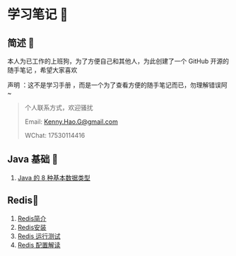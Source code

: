 # 学习笔记 📝

## 简述 🎤

本人为已工作的上班狗，为了方便自己和其他人，为此创建了一个 GitHub 开源的随手笔记 ，希望大家喜欢 



声明 ：这不是学习手册 ，而是一个为了查看方便的随手笔记而已，勿理解错误阿~ 



> 个人联系方式，欢迎骚扰 
>
> Email: Kenny.Hao.G@gmail.com 
>
> WChat: 17530114416 



## Java 基础 📝

1. [Java 的 8 种基本数据类型](https://github.com/Kenny-Hao-G/NoteBook/blob/master/Java%20基础/Java8大基本数据类型/Java%20八大基本数据类型%20%20📝.md)



## Redis📝

1. [Redis简介](https://github.com/Kenny-Hao-G/NoteBook/blob/master/REDIS/Redis%20简介.md)
2. [Redis安装](https://github.com/Kenny-Hao-G/NoteBook/blob/master/REDIS/Redis%20的安装.md)
3. [Redis 运行测试](https://github.com/Kenny-Hao-G/NoteBook/blob/master/REDIS/Redis%20的运行测试.md)
4. [Redis 配置解读](https://github.com/Kenny-Hao-G/NoteBook/blob/master/REDIS/Redis%20配置解读.md)